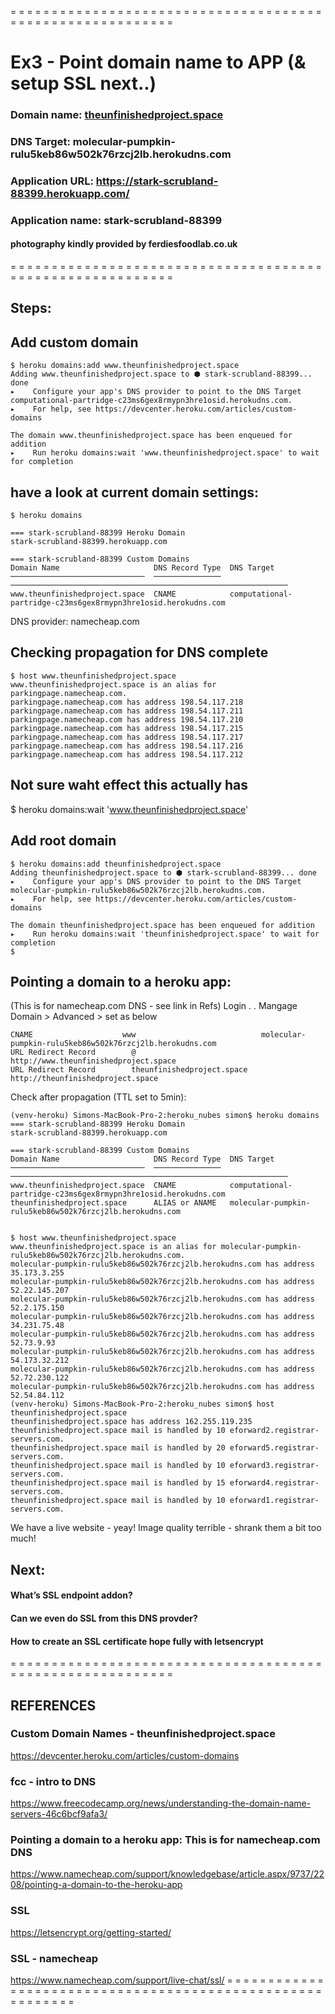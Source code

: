= = = = = = = = = = = = = = = = = = = = = = = = = = = = = = = = = = = = = = = = = = = = = = = = = = = = = = = = = =
# Ex3 - Point domain name to APP (& setup SSL next..)

### Domain name: [theunfinishedproject.space](http://www.theunfinishedproject.space/)
### DNS Target: molecular-pumpkin-rulu5keb86w502k76rzcj2lb.herokudns.com
### Application URL: https://stark-scrubland-88399.herokuapp.com/
### Application name: stark-scrubland-88399
#### 
#### photography kindly provided by ferdiesfoodlab.co.uk
= = = = = = = = = = = = = = = = = = = = = = = = = = = = = = = = = = = = = = = = = = = = = = = = = = = = = = = = = =

## Steps:

## Add custom domain
```
$ heroku domains:add www.theunfinishedproject.space
Adding www.theunfinishedproject.space to ⬢ stark-scrubland-88399... done
▸    Configure your app's DNS provider to point to the DNS Target computational-partridge-c23ms6gex8rmypn3hre1osid.herokudns.com.
▸    For help, see https://devcenter.heroku.com/articles/custom-domains

The domain www.theunfinishedproject.space has been enqueued for addition
▸    Run heroku domains:wait 'www.theunfinishedproject.space' to wait for completion
```

## have a look at current domain settings:
```
$ heroku domains

=== stark-scrubland-88399 Heroku Domain
stark-scrubland-88399.herokuapp.com

=== stark-scrubland-88399 Custom Domains
Domain Name                     DNS Record Type  DNS Target
──────────────────────────────  ───────────────  ──────────────────────────────────────────────────────────────
www.theunfinishedproject.space  CNAME            computational-partridge-c23ms6gex8rmypn3hre1osid.herokudns.com
```

DNS provider: namecheap.com

## Checking propagation for DNS complete
```
$ host www.theunfinishedproject.space
www.theunfinishedproject.space is an alias for parkingpage.namecheap.com.
parkingpage.namecheap.com has address 198.54.117.218
parkingpage.namecheap.com has address 198.54.117.211
parkingpage.namecheap.com has address 198.54.117.210
parkingpage.namecheap.com has address 198.54.117.215
parkingpage.namecheap.com has address 198.54.117.217
parkingpage.namecheap.com has address 198.54.117.216
parkingpage.namecheap.com has address 198.54.117.212
```

## Not sure waht effect this actually has
$ heroku domains:wait 'www.theunfinishedproject.space'


## Add root domain
```
$ heroku domains:add theunfinishedproject.space
Adding theunfinishedproject.space to ⬢ stark-scrubland-88399... done
▸    Configure your app's DNS provider to point to the DNS Target molecular-pumpkin-rulu5keb86w502k76rzcj2lb.herokudns.com.
▸    For help, see https://devcenter.heroku.com/articles/custom-domains

The domain theunfinishedproject.space has been enqueued for addition
▸    Run heroku domains:wait 'theunfinishedproject.space' to wait for completion
$
```


## Pointing a domain to a heroku app:
(This is for namecheap.com DNS - see link in Refs)
Login . .
Mangage Domain > Advanced > set as below
```
CNAME                    www                            molecular-pumpkin-rulu5keb86w502k76rzcj2lb.herokudns.com
URL Redirect Record        @                            http://www.theunfinishedproject.space
URL Redirect Record        theunfinishedproject.space        http://theunfinishedproject.space
```

Check after propagation (TTL set to 5min):
```
(venv-heroku) Simons-MacBook-Pro-2:heroku_nubes simon$ heroku domains
=== stark-scrubland-88399 Heroku Domain
stark-scrubland-88399.herokuapp.com

=== stark-scrubland-88399 Custom Domains
Domain Name                     DNS Record Type  DNS Target
──────────────────────────────  ───────────────  ──────────────────────────────────────────────────────────────
www.theunfinishedproject.space  CNAME            computational-partridge-c23ms6gex8rmypn3hre1osid.herokudns.com
theunfinishedproject.space      ALIAS or ANAME   molecular-pumpkin-rulu5keb86w502k76rzcj2lb.herokudns.com


$ host www.theunfinishedproject.space
www.theunfinishedproject.space is an alias for molecular-pumpkin-rulu5keb86w502k76rzcj2lb.herokudns.com.
molecular-pumpkin-rulu5keb86w502k76rzcj2lb.herokudns.com has address 35.173.3.255
molecular-pumpkin-rulu5keb86w502k76rzcj2lb.herokudns.com has address 52.22.145.207
molecular-pumpkin-rulu5keb86w502k76rzcj2lb.herokudns.com has address 52.2.175.150
molecular-pumpkin-rulu5keb86w502k76rzcj2lb.herokudns.com has address 34.231.75.48
molecular-pumpkin-rulu5keb86w502k76rzcj2lb.herokudns.com has address 52.73.9.93
molecular-pumpkin-rulu5keb86w502k76rzcj2lb.herokudns.com has address 54.173.32.212
molecular-pumpkin-rulu5keb86w502k76rzcj2lb.herokudns.com has address 52.72.230.122
molecular-pumpkin-rulu5keb86w502k76rzcj2lb.herokudns.com has address 52.54.84.112
(venv-heroku) Simons-MacBook-Pro-2:heroku_nubes simon$ host theunfinishedproject.space
theunfinishedproject.space has address 162.255.119.235
theunfinishedproject.space mail is handled by 10 eforward2.registrar-servers.com.
theunfinishedproject.space mail is handled by 20 eforward5.registrar-servers.com.
theunfinishedproject.space mail is handled by 10 eforward3.registrar-servers.com.
theunfinishedproject.space mail is handled by 15 eforward4.registrar-servers.com.
theunfinishedproject.space mail is handled by 10 eforward1.registrar-servers.com.
```

We have a live website - yeay!
Image quality terrible - shrank them a bit too much!


## Next:
#### What’s SSL endpoint addon?
#### Can we even do SSL from this DNS provder?
#### How to create an SSL certificate hope fully with letsencrypt

= = = = = = = = = = = = = = = = = = = = = = = = = = = = = = = = = = = = = = = = = = = = = = = = = = = = = = = = = =
## REFERENCES
### Custom Domain Names - theunfinishedproject.space
https://devcenter.heroku.com/articles/custom-domains

### fcc - intro to DNS
https://www.freecodecamp.org/news/understanding-the-domain-name-servers-46c6bcf9afa3/

### Pointing a domain to a heroku app: This is for namecheap.com DNS
https://www.namecheap.com/support/knowledgebase/article.aspx/9737/2208/pointing-a-domain-to-the-heroku-app

### SSL
https://letsencrypt.org/getting-started/

### SSL - namecheap
https://www.namecheap.com/support/live-chat/ssl/
= = = = = = = = = = = = = = = = = = = = = = = = = = = = = = = = = = = = = = = = = = = = = = = = = = = = = = = = = =

